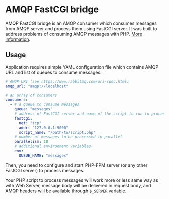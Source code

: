 # AMQP FastCGI bridge

AMQP FastCGI bridge is an AMQP consumer which consumes messages from AMQP server and process them using FastCGI server.
It was built to address problems of consuming AMQP messages with PHP. [More information](https://medium.com/@sergey.kolodyazhnyy/consuming-amqp-messages-in-php-6650c06936fa).

## Usage

Application requires simple YAML configuration file which contains AMQP URL and list of queues to consume messages.

```yaml
# AMQP URI (see https://www.rabbitmq.com/uri-spec.html)
amqp_url: "amqp://localhost"

# an array of consumers
consumers:
  - # a queue to consume messages
    queue: "messages"
    # address of FastCGI server and name of the script to run to process messages
    fastcgi:
      net: "tcp"
      addr: "127.0.0.1:9000"
      script_name: "/path/to/script.php"
    # number of messages to be processed in parallel
    parallelism: 10
    # additional environment variables
    env:
      QUEUE_NAME: "messages"
```

Then, you need to configure and start PHP-FPM server (or any other FastCGI server) to process messages.

Your PHP script to process messages will work more or less same way as with Web Server, message body will be delivered
in request body, and AMQP headers will be available through `$_SERVER` variable.

